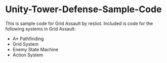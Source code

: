 # Unity-Tower-Defense-Sample-Code
This is sample code for Grid Assault by resliot.
Included is code for the following systems in Grid Assault:

- A* Pathfinding
- Grid System
- Enemy State Machine
- Action System
